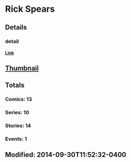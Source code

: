 # Rick  Spears 
## Details
### detail
#### [Link](http://marvel.com/comics/creators/9325/rick_spears?utm_campaign=apiRef&utm_source=225578a89fc76f3d20fbffda5d17a88d)
## [Thumbnail](http://i.annihil.us/u/prod/marvel/i/mg/9/10/4bb3c1f053f67.jpg)
## Totals
### Comics: 13
### Series: 10
### Stories: 14
### Events: 1
## Modified: 2014-09-30T11:52:32-0400